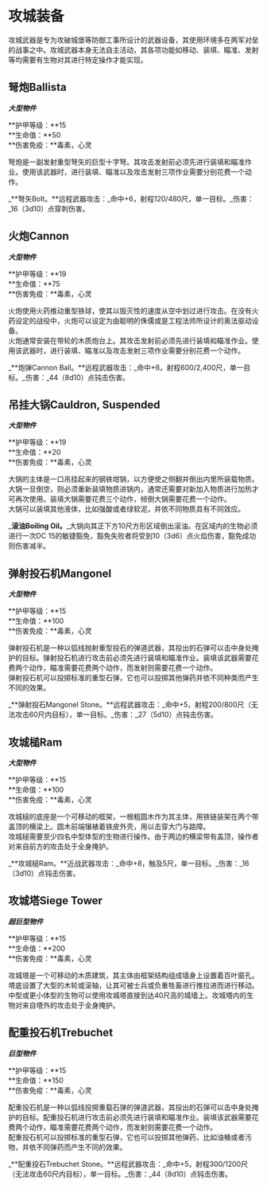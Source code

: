 # 攻城装备

攻城武器是专为攻破城堡等防御工事所设计的武器设备，其使用环境多在两军对垒的战事之中。攻城武器本身无法自主活动，其各项功能如移动、装填、瞄准、发射等均需要有生物对其进行特定操作才能实现。

&#x20;

## **弩炮Ballista**

_**大型物件**_

**护甲等级：**15\
**生命值：**50\
**伤害免疫：**毒素，心灵

&#x20;   弩炮是一副发射重型弩矢的巨型十字弩。其攻击发射前必须先进行装填和瞄准作业。使用该武器时，进行装填、瞄准以及攻击发射三项作业需要分别花费一个动作。

&#x20;   _**弩矢Bolt。**远程武器攻击：_命中+6，射程120/480尺，单一目标。_伤害：_16（3d10）点穿刺伤害。

&#x20;

## **火炮Cannon**

_**大型物件**_

**护甲等级：**19\
**生命值：**75\
**伤害免疫：**毒素，心灵

&#x20;

&#x20;   火炮使用火药推动重型铁球，使其以毁灭性的速度从空中划过进行攻击。在没有火药设定的战役中，火炮可以设定为由聪明的侏儒或是工程法师所设计的奥法驱动设备。\
&#x20;   火炮通常安装在带轮的木质炮台上。其攻击发射前必须先进行装填和瞄准作业。使用该武器时，进行装填、瞄准以及攻击发射三项作业需要分别花费一个动作。

&#x20;   _**炮弹Cannon Ball。**远程武器攻击：_命中+6，射程600/2,400尺，单一目标。_伤害：_44（8d10）点钝击伤害。

## **吊挂大锅Cauldron, Suspended**

_**大型物件**_

**护甲等级：**19\
**生命值：**20\
**伤害免疫：**毒素，心灵

&#x20;   大锅的主体是一口吊挂起来的钢铁坩锅，以方便使之侧翻并倒出内里所装载物质。大锅一旦倒空，则必须重新装填物质进锅内，通常还需要对新加入物质进行加热才可再次使用。装填大锅需要花费三个动作，倾倒大锅需要花费一个动作。\
&#x20;   大锅可以装填其他液体，比如强酸或者绿软泥，并依不同物质具有不同效应。

&#x20;   _**滚油Boiling Oil。**_大锅向其正下方10尺方形区域倒出滚油。在区域内的生物必须进行一次DC 15的敏捷豁免，豁免失败者将受到10（3d6）点火焰伤害，豁免成功则伤害减半。

## **弹射投石机Mangonel**

_**大型物件**_

**护甲等级：**15\
**生命值：**100\
**伤害免疫：**毒素，心灵

&#x20;   弹射投石机是一种以弧线抛射重型投石的弹道武器，其投出的石弹可以击中身处掩护的目标。弹射投石机进行攻击前必须先进行装填和瞄准作业。装填该武器需要花费两个动作，瞄准需要花费两个动作，而发射则需要花费一个动作。\
&#x20;   弹射投石机可以投掷标准的重型石弹，它也可以投掷其他弹药并依不同种类而产生不同的效果。

&#x20;   _**弹射投石Mangonel Stone。**远程武器攻击：_命中+5，射程200/800尺（无法攻击60尺内目标），单一目标。_伤害：_27（5d10）点钝击伤害。

## **攻城槌Ram**

_**大型物件**_

**护甲等级：**15\
**生命值：**100\
**伤害免疫：**毒素，心灵

&#x20;   攻城槌的底座是一个可移动的框架，一根粗圆木作为其主体，用铁链装架在两个带盖顶的横梁上。圆木前端镶裱着铁皮外壳，用以击穿大门与路障。\
&#x20;   攻城槌需要至少四名中型体型的生物进行操作。由于两边的横梁带有盖顶，操作者对来自前方的攻击处于全身掩护。

&#x20;   _**攻城槌Ram。**近战武器攻击：_命中+8，触及5尺，单一目标。_伤害：_16（3d10）点钝击伤害。

## **攻城塔Siege Tower**

_**超巨型物件**_

**护甲等级：**15\
**生命值：**200\
**伤害免疫：**毒素，心灵

&#x20;   攻城塔是一个可移动的木质建筑，其主体由框架结构组成墙身上设置着百叶窗孔。塔底设置了大型的木轮或滚轴，让其可被士兵或负重牲畜进行推拉进而进行移动。中型或更小体型的生物可以使用攻城塔直接到达40尺高的城墙上。攻城塔内的生物对来自塔外的攻击处于全身掩护。

&#x20;

## **配重投石机Trebuchet**

_**巨型物件**_

**护甲等级：**15\
**生命值：**150\
**伤害免疫：**毒素，心灵

&#x20;   配重投石机是一种以弧线投掷重载石弹的弹道武器，其投出的石弹可以击中身处掩护的目标。配重投石机进行攻击前必须先进行装填和瞄准作业。装填该武器需要花费两个动作，瞄准需要花费两个动作，而发射则需要花费一个动作。\
&#x20;   配重投石机可以投掷标准的重型石弹，它也可以投掷其他弹药，比如油桶或者污物，并依不同弹药而产生不同的效果。

&#x20;   _**配重投石Trebuchet Stone。**远程武器攻击：_命中+5，射程300/1200尺（无法攻击60尺内目标），单一目标。_伤害：_44（8d10）点钝击伤害。
